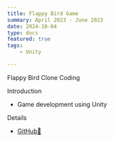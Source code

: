```yaml
---
title: Flappy Bird Game
summary: April 2023 - June 2023
date: 2024-10-04
type: docs
featured: true
tags:
    - Unity

---
```


Flappy Bird Clone Coding

Introduction
- Game development using Unity

Details
- [GitHub🔗](https://github.com/2blackcow/FlappyBird)